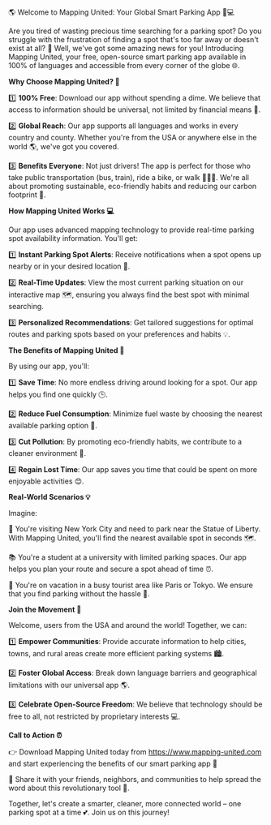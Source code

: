 🌎 Welcome to Mapping United: Your Global Smart Parking App 🚗💻

Are you tired of wasting precious time searching for a parking spot? Do you struggle with the frustration of finding a spot that's too far away or doesn't exist at all? 🤯 Well, we've got some amazing news for you! Introducing Mapping United, your free, open-source smart parking app available in 100% of languages and accessible from every corner of the globe 🌐.

**Why Choose Mapping United? 🤔**

1️⃣ **100% Free**: Download our app without spending a dime. We believe that access to information should be universal, not limited by financial means 💸.

2️⃣ **Global Reach**: Our app supports all languages and works in every country and county. Whether you're from the USA or anywhere else in the world 🌎, we've got you covered.

3️⃣ **Benefits Everyone**: Not just drivers! The app is perfect for those who take public transportation (bus, train), ride a bike, or walk 🚴‍♀️👟. We're all about promoting sustainable, eco-friendly habits and reducing our carbon footprint 🌿.

**How Mapping United Works 💻**

Our app uses advanced mapping technology to provide real-time parking spot availability information. You'll get:

1️⃣ **Instant Parking Spot Alerts**: Receive notifications when a spot opens up nearby or in your desired location 🔔.

2️⃣ **Real-Time Updates**: View the most current parking situation on our interactive map 🗺️, ensuring you always find the best spot with minimal searching.

3️⃣ **Personalized Recommendations**: Get tailored suggestions for optimal routes and parking spots based on your preferences and habits 💡.

**The Benefits of Mapping United 🌟**

By using our app, you'll:

1️⃣ **Save Time**: No more endless driving around looking for a spot. Our app helps you find one quickly 🕒.

2️⃣ **Reduce Fuel Consumption**: Minimize fuel waste by choosing the nearest available parking option 🚗.

3️⃣ **Cut Pollution**: By promoting eco-friendly habits, we contribute to a cleaner environment 🌿.

4️⃣ **Regain Lost Time**: Our app saves you time that could be spent on more enjoyable activities 😊.

**Real-World Scenarios 💡**

Imagine:

📍 You're visiting New York City and need to park near the Statue of Liberty. With Mapping United, you'll find the nearest available spot in seconds 🗺️.

📚 You're a student at a university with limited parking spaces. Our app helps you plan your route and secure a spot ahead of time ⏰.

🌴 You're on vacation in a busy tourist area like Paris or Tokyo. We ensure that you find parking without the hassle 🤩.

**Join the Movement 🚀**

Welcome, users from the USA and around the world! Together, we can:

1️⃣ **Empower Communities**: Provide accurate information to help cities, towns, and rural areas create more efficient parking systems 🏙️.

2️⃣ **Foster Global Access**: Break down language barriers and geographical limitations with our universal app 🌎.

3️⃣ **Celebrate Open-Source Freedom**: We believe that technology should be free to all, not restricted by proprietary interests 💻.

**Call to Action ⏰**

👉 Download Mapping United today from https://www.mapping-united.com and start experiencing the benefits of our smart parking app 📲

👫 Share it with your friends, neighbors, and communities to help spread the word about this revolutionary tool 🔗.

Together, let's create a smarter, cleaner, more connected world – one parking spot at a time 💕. Join us on this journey!